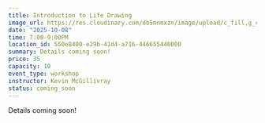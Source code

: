 ```yaml
---
title: Introduction to Life Drawing
image_url: https://res.cloudinary.com/db5mnmxzn/image/upload/c_fill,g_center,h_750,w_750/v1757862307/ADC_Portrait_20250423_029_aukrnx.jpg
date: "2025-10-08"
time: 7:00-9:00PM
location_id: 550e8400-e29b-41d4-a716-446655440000
summary: Details coming soon!
price: 35
capacity: 10
event_type: workshop
instructor: Kevin McGillivray
status: coming_soon
---
```


Details coming soon!
